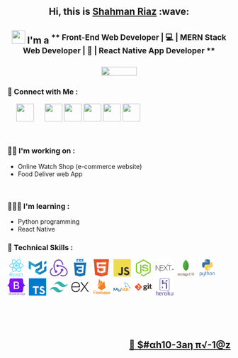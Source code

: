 <h2 align='center'> Hi, this is <a href="https://shahman-riaz.web.app/"><b>Shahman Riaz</b></a> :wave:</h2>
<h2 align='center'><img src="https://user-images.githubusercontent.com/76748226/174168550-bf815dc9-a013-426d-9189-d031da021ebb.png" height='30' width='30'/> I'm a <sup>**  Front-End Web Developer  | 💻 |   MERN Stack Web Developer  | 📱 |   React Native App Developer **</sup></h2>
<p align='center'><img width='40%' height='40%' src='https://shahman-riaz.web.app/static/media/skillPic.18f0fc82.gif'></p>  

### 🤝 Connect with Me :
<p><a href="https://www.linkedin.com/in/shahman-riaz/" style="padding: 20px"><img width='40' height='40' src='https://i.ibb.co/kXWB7pG/linkedin.png'></a> <a href="mailto:shahmanriaz07@gmail.com"><img width='40' height='40' src=https://i.ibb.co/4pwYqpT/icons8-email-open-48.png'></a> <a href="https://www.facebook.com/shahman.riaz.00"><img width='40' height='40' src='https://i.ibb.co/hB2T8mL/facebook.png'></a> <a href="https://wa.me/+8801631214301" target="_blank"><img width='40' height='40' src='https://i.ibb.co/Dbs7sg9/icons8-whatsapp-48.png'></a> <a href="#"><img width='40' height='40' src='https://i.ibb.co/Q9Rq80S/twitter.png'></a> <a href="#"><img width='40' height='40' src='https://i.ibb.co/NZ7jg8J/icons8-instagram-48.png'></a> 
</p> <br />

### 👨‍💻 I'm working on :
- Online Watch Shop (e-commerce website)
- Food Deliver web App
<br />
  
### 👨🏻‍🎓 I'm learning :
- Python programming
- React Native
  <br />
  
### 💼 Technical Skills :
  <div>
   
  <img src="https://github.com/devicons/devicon/blob/master/icons/react/react-original-wordmark.svg" title="React" alt="React" width="40" height="40"/>&nbsp;
  <img src="https://github.com/devicons/devicon/blob/master/icons/materialui/materialui-original.svg" title="Material UI" alt="Material UI" width="40" height="40"/>&nbsp;
  <img src="https://github.com/devicons/devicon/blob/master/icons/redux/redux-original.svg" title="Redux" alt="Redux " width="40" height="40"/>&nbsp;
  <img src="https://github.com/devicons/devicon/blob/master/icons/css3/css3-plain-wordmark.svg"  title="CSS3" alt="CSS" width="40" height="40"/>&nbsp;
  <img src="https://github.com/devicons/devicon/blob/master/icons/html5/html5-original.svg" title="HTML5" alt="HTML" width="40" height="40"/>&nbsp;
  <img src="https://github.com/devicons/devicon/blob/master/icons/javascript/javascript-original.svg" title="JavaScript" alt="JavaScript" width="40" height="40"/>&nbsp;
     <img src="https://github.com/devicons/devicon/blob/master/icons/nodejs/nodejs-original.svg" title="NodeJs" alt="NodeJs" width="40" height="40"/>&nbsp;
 <img style="background-color:white" src="https://github.com/devicons/devicon/blob/master/icons/nextjs/nextjs-original-wordmark.svg" title="NextJs" alt="NextJs" width="40" height="40"/>&nbsp;
 <img src="https://github.com/devicons/devicon/blob/master/icons/mongodb/mongodb-original-wordmark.svg" title="MongoDB" alt="MongoDB" width="40" height="40"/>&nbsp;
 <img src="https://github.com/devicons/devicon/blob/master/icons/python/python-original-wordmark.svg" title="Python" alt="Python" width="40" height="40"/>&nbsp;
 <img src="https://github.com/devicons/devicon/blob/master/icons/bootstrap/bootstrap-original-wordmark.svg" title="Bootstrap" alt="Bootstrap" width="40" height="40"/>&nbsp;
 <img src="https://github.com/devicons/devicon/blob/master/icons/typescript/typescript-original.svg" title="TypeScript" alt="TypeScript" width="40" height="40"/>&nbsp;
 <img src="https://github.com/devicons/devicon/blob/master/icons/tailwindcss/tailwindcss-plain.svg" title="TailwindCss" alt="TailwindCss" width="40" height="40"/>&nbsp;
    <img src="https://github.com/devicons/devicon/blob/master/icons/express/express-original.svg" title="Express" alt="Express" width="40" height="40"/>&nbsp;
  <img src="https://github.com/devicons/devicon/blob/master/icons/firebase/firebase-plain-wordmark.svg" title="Firebase" alt="Firebase" width="40" height="40"/>&nbsp;
  <img src="https://github.com/devicons/devicon/blob/master/icons/mysql/mysql-original-wordmark.svg" title="MySQL"  alt="MySQL" width="40" height="40"/>&nbsp;
     <img src="https://github.com/devicons/devicon/blob/master/icons/git/git-original-wordmark.svg" title="Git" alt="Git" width="40" height="40"/>&nbsp; 
    <img src="https://github.com/devicons/devicon/blob/master/icons/heroku/heroku-original-wordmark.svg" title="Heroku" alt="Heroku" width="40" height="40"/>&nbsp;
</div>
 
  <br />   <br />   <br />

<h2 align='right'><a href="https://shahman-riaz.web.app/"><b>🤖 $#αh10-3aη  π√-1@z</b></a></h2>
